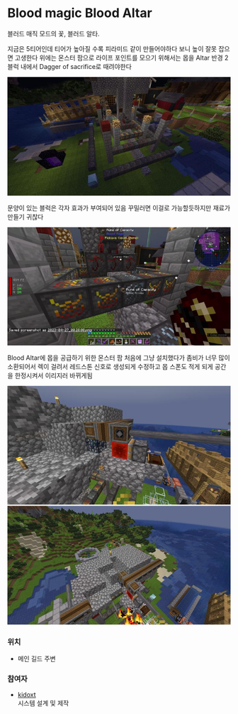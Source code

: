 # Blood magic Blood Altar

블러드 매직 모드의 꽃, 블러드 알타.

지금은 5티어인데 티어가 높아질 수록 피라미드 같이 만들어야하다 보니 높이 잘못 잡으면 고생한다
위에는 몬스터 팜으로 라이프 포인트를 모으기 위해서는 몹을 Altar 반경 2블럭 내에서 Dagger of sacrifice로 때려야한다

![메인](../../asset/systems/bl_blood_alter/main.jpg)

문양이 있는 블럭은 각자 효과가 부여되어 있음 꾸밀러면 이걸로 가능할듯하지만 재료가 만들기 귀찮다

![서브1](../../asset/systems/bl_blood_alter/sub1.jpg)

Blood Altar에 몹을 공급하기 위한 몬스터 팜
처음에 그냥 설치했다가 좀비가 너무 많이 소환되어서 렉이 걸려서 레드스톤 신호로 생성되게 수정하고 몹 스폰도 적게 되게 공간을 한정시켜서 이리지러 바뀌게됨

![몬스터팜1](../../asset/systems/bl_blood_alter/monster_farm1.jpg)  
![몬스터팜2](../../asset/systems/bl_blood_alter/monster_farm2.jpg)

### 위치
<!-- tag_source_open:link_list:building_spot -->
- 메인 길드 주변
<!-- tag_close -->


### 참여자
<!-- tag_source_open:link_list:member_contribute -->
- [kidoxt](../members/kidoxt.md)  
시스템 설계 및 제작
<!-- tag_close-->